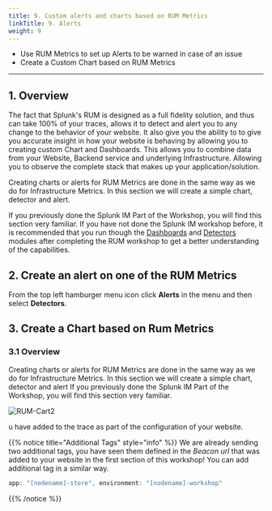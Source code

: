 ```yaml
---
title: 9. Custom alerts and charts based on RUM Metrics
linkTitle: 9. Alerts
weight: 9
---
```


* Use RUM Metrics to set up Alerts to be warned in case of an issue
* Create a Custom Chart based on RUM Metrics

---

## 1.  Overview

The fact that Splunk's RUM is designed as a full fidelity solution, and thus can take 100% of your traces, allows it to detect and alert you to any change to the behavior of your website. It also give you the ability to to give you accurate insight in how your website is behaving by allowing you to creating custom Chart and Dashboards.
This allows you to combine data from your Website, Backend service and underlying Infrastructure. Allowing you to observe the complete stack that makes up your application/solution.

Creating charts or alerts for RUM Metrics are done in the same way as we do for Infrastructure Metrics. In this section we will create a simple chart, detector and alert.

If you previously done the Splunk IM Part of the Workshop, you will find this section very familiar. If you have not done the Splunk IM workshop before, it is recommended that you run though the [Dashboards](../../imt/dashboards/) and [Detectors](../../imt/detectors/) modules after completing the RUM workshop to get a better understanding of the capabilities.

## 2. Create an alert on one of the RUM Metrics

From the top left hamburger menu icon click **Alerts** in the menu and then select **Detectors**.

## 3. Create a Chart based on Rum Metrics

### 3.1 Overview

Creating charts or alerts for RUM Metrics are done in the same way as we do for Infrastructure Metrics.
In this section we will create a simple chart, detector and alert
If you previously done the Splunk IM Part of the Workshop, you will find this section very familiar.

![RUM-Cart2](../images/RUM-select-cart.png)

u have added to the trace as part of the configuration of your website.

{{% notice title="Additional Tags" style="info" %}}
We are already sending two additional tags, you have seen them defined in the *Beacon url* that was added to your website in the first section of this workshop! You can add additional tag in a similar way.

```javascript
app: "[nodename]-store", environment: "[nodename]-workshop"
```

{{% /notice %}}
